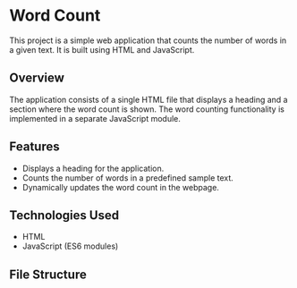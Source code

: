 # Word Count 

This project is a simple web application that counts the number of words in a given text. It is built using HTML and JavaScript.

## Overview

The application consists of a single HTML file that displays a heading and a section where the word count is shown. The word counting functionality is implemented in a separate JavaScript module.

## Features

- Displays a heading for the application.
- Counts the number of words in a predefined sample text.
- Dynamically updates the word count in the webpage.

## Technologies Used

- HTML
- JavaScript (ES6 modules)

## File Structure


